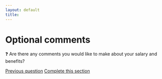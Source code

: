 ```yaml
---
layout: default
title: 
---
```


# Optional comments

:question: Are there any comments you would like to make about your salary and benefits?

[Previous question](./Da_5_salary_confirmation.html)
[Complete this section](../0_intro_basis_main/0_4_main_form.html)